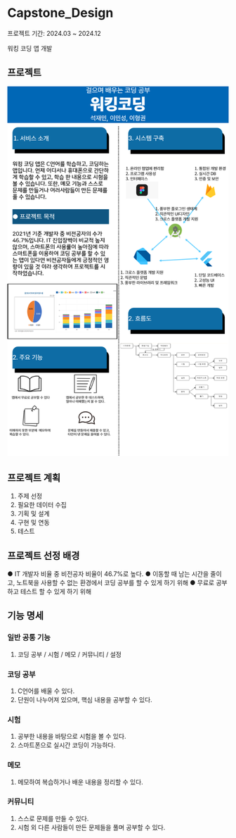 # Capstone_Design
프로젝트 기간: 2024.03 ~ 2024.12

워킹 코딩 앱 개발
## 프로젝트
![프로제트 포스터](https://github.com/SJM7301/Capstone_Design/blob/SJM7301-patch-1/%ED%94%84%EB%A1%9C%EC%A0%9D%ED%8A%B8%20%ED%8F%AC%EC%8A%A4%ED%84%B0.png)

## 프로젝트 계획
1. 주제 선정
2. 필요한 데이터 수집
3. 기획 및 설계
4. 구현 및 연동
5. 테스트

## 프로젝트 선정 배경
● IT 개발자 비율 중 비전공자 비율이 46.7%로 높다.
● 이동할 때 남는 시간을 줄이고, 노트북을 사용할 수 없는 환경에서 코딩 공부를 할 수 있게 하기 위해
● 무료로 공부하고 테스트 할 수 있게 하기 위해

## 기능 명세
### 일반 공통 기능
1. 코딩 공부 / 시험 / 메모 / 커뮤니티 / 설정

### 코딩 공부
1. C언어를 배울 수 있다.
2. 단원이 나누어져 있으며, 핵심 내용을 공부할 수 있다.

### 시험
1. 공부한 내용을 바탕으로 시험을 볼 수 있다.
2. 스마트폰으로 실시간 코딩이 가능하다.

### 메모
1. 메모하여 복습하거나 배운 내용을 정리할 수 있다.

### 커뮤니티
1. 스스로 문제를 만들 수 있다.
2. 시험 외 다른 사람들이 만든 문제들을 풀며 공부할 수 있다.
